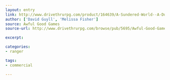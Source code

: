 ```yaml
---
layout: entry
link: http://www.drivethrurpg.com/product/164639/A-Sundered-World--A-Dungeon-World-Campaign-Setting
author: ['David Guyll', 'Melissa Fisher']
source: Awful Good Games
source-url: http://www.drivethrurpg.com/browse/pub/5695/Awful-Good-Games

excerpt:

categories:
- ranger

tags:
- commercial

---
```


